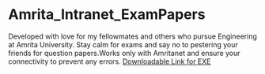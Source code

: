 # Amrita_Intranet_ExamPapers
Developed with love for my fellowmates and others who pursue Engineering at Amrita University. Stay calm for exams and say no to pestering your friends for question papers.Works only with Amritanet and ensure your connectivity to prevent any errors.
[Downloadable Link for EXE](https://drive.google.com/open?id=1qbRUfLjdF1AIO-9WWL12tfSOnRyi-aSv)
